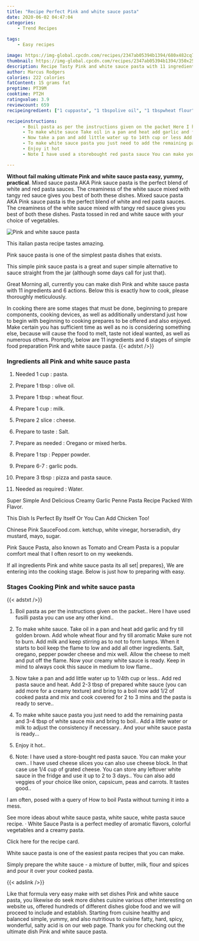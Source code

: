 ```yaml
---
title: "Recipe Perfect Pink and white sauce pasta"
date: 2020-06-02 04:47:04
categories:
    - Trend Recipes
    
tags:
    - Easy recipes

image: https://img-global.cpcdn.com/recipes/2347ab05394b1394/680x482cq70/pink-and-white-sauce-pasta-recipe-main-photo.jpg
thumbnail: https://img-global.cpcdn.com/recipes/2347ab05394b1394/350x250cq70/pink-and-white-sauce-pasta-recipe-main-photo.jpg
description: Recipe Tasty Pink and white sauce pasta with 11 ingredients and 6 stages of easy cooking.
author: Marcus Rodgers
calories: 222 calories
fatContent: 15 grams fat
preptime: PT39M
cooktime: PT2H
ratingvalue: 3.9
reviewcount: 659
recipeingredient: ["1 cuppasta", "1 tbspolive oil", "1 tbspwheat flour", "1 cupmilk", "2 slicecheese", "to tasteSalt", "as neededOregano or mixed herbs", "1 tspPepper powder", "6-7garlic pods", "3 tbsppizza and pasta sauce", "as requiredWater"]

recipeinstructions: 
      - Boil pasta as per the instructions given on the packet Here I have used fusilli pasta you can use any other kind 
      - To make white sauce Take oil in a pan and heat add garlic and fry till golden brown Add whole wheat flour and fry till aromatic Make sure not to burn Add milk and keep stirring as to not to form lumps When it starts to boil keep the flame to low and add all other ingredients Salt oregano pepper powder cheese and mix well Allow the cheese to melt and put off the flame Now your creamy white sauce is ready Keep in mind to always cook this sauce in medium to low flame 
      - Now take a pan and add little water up to 14th cup or less Add red pasta sauce and heat Add 23 tbsp of prepared white sauce you can add more for a creamy texture and bring to a boil now add 12 of cooked pasta and mix and cook covered for 2 to 3 mins and the pasta is ready to serve 
      - To make white sauce pasta you just need to add the remaining pasta and 34 tbsp of white sauce mix and bring to boil Add a little water or milk to adjust the consistency if necessary And your white sauce pasta is ready 
      - Enjoy it hot 
      - Note I have used a storebought red pasta sauce You can make your own I have used cheese slices you can also use cheese block In that case use 14 cup of grated cheese You can store any leftover white sauce in the fridge and use it up to 2 to 3 days You can also add veggies of your choice like onion capsicum peas and carrots It tastes good

---
```




**Without fail making ultimate Pink and white sauce pasta easy, yummy, practical**. Mixed sauce pasta AKA Pink sauce pasta is the perfect blend of white and red pasta sauces. The creaminess of the white sauce mixed with tangy red sauce gives you best of both these dishes. Mixed sauce pasta AKA Pink sauce pasta is the perfect blend of white and red pasta sauces. The creaminess of the white sauce mixed with tangy red sauce gives you best of both these dishes. Pasta tossed in red and white sauce with your choice of vegetables.


![Pink and white sauce pasta](https://img-global.cpcdn.com/recipes/2347ab05394b1394/680x482cq70/pink-and-white-sauce-pasta-recipe-main-photo.jpg "Pink and white sauce pasta")



This italian pasta recipe tastes amazing.

Pink sauce pasta is one of the simplest pasta dishes that exists.

This simple pink sauce pasta is a great and super simple alternative to sauce straight from the jar (although some days call for just that).


Great Morning all, currently you can make dish Pink and white sauce pasta with 11 ingredients and 6 actions. Below this is exactly how to cook, please thoroughly meticulously.

In cooking there are some stages that must be done, beginning to prepare components, cooking devices, as well as additionally understand just how to begin with beginning to cooking prepares to be offered and also enjoyed. Make certain you has sufficient time as well as no is considering something else, because will cause the food to melt, taste not ideal wanted, as well as numerous others. Promptly, below are 11 ingredients and 6 stages of simple food preparation Pink and white sauce pasta.
{{< adstxt />}}

### Ingredients all Pink and white sauce pasta


1. Needed 1 cup : pasta.

1. Prepare 1 tbsp : olive oil.

1. Prepare 1 tbsp : wheat flour.

1. Prepare 1 cup : milk.

1. Prepare 2 slice : cheese.

1. Prepare to taste : Salt.

1. Prepare as needed : Oregano or mixed herbs.

1. Prepare 1 tsp : Pepper powder.

1. Prepare 6-7 : garlic pods.

1. Prepare 3 tbsp : pizza and pasta sauce.

1. Needed as required : Water.


Super Simple And Delicious Creamy Garlic Penne Pasta Recipe Packed With Flavor.

This Dish Is Perfect By Itself Or You Can Add Chicken Too!

Chinese Pink SauceFood.com. ketchup, white vinegar, horseradish, dry mustard, mayo, sugar.

Pink Sauce Pasta, also known as Tomato and Cream Pasta is a popular comfort meal that I often resort to on my weekends.


If all ingredients Pink and white sauce pasta its all set| prepares}, We are entering into the cooking stage. Below is just how to preparing with easy.

### Stages Cooking Pink and white sauce pasta

{{< adstxt />}}


1. Boil pasta as per the instructions given on the packet.. Here I have used fusilli pasta you can use any other kind..



1. To make white sauce. Take oil in a pan and heat add garlic and fry till golden brown. Add whole wheat flour and fry till aromatic Make sure not to burn. Add milk and keep stirring as to not to form lumps. When it starts to boil keep the flame to low and add all other ingredients. Salt, oregano, pepper powder cheese and mix well. Allow the cheese to melt and put off the flame. Now your creamy white sauce is ready. Keep in mind to always cook this sauce in medium to low flame..



1. Now take a pan and add little water up to 1/4th cup or less.. Add red pasta sauce and heat. Add 2-3 tbsp of prepared white sauce (you can add more for a creamy texture) and bring to a boil now add 1/2 of cooked pasta and mix and cook covered for 2 to 3 mins and the pasta is ready to serve..



1. To make white sauce pasta you just need to add the remaining pasta and 3-4 tbsp of white sauce mix and bring to boil.. Add a little water or milk to adjust the consistency if necessary.. And your white sauce pasta is ready...



1. Enjoy it hot..



1. Note: I have used a store-bought red pasta sauce. You can make your own.. I have used cheese slices you can also use cheese block. In that case use 1/4 cup of grated cheese. You can store any leftover white sauce in the fridge and use it up to 2 to 3 days.. You can also add veggies of your choice like onion, capsicum, peas and carrots. It tastes good..




I am often, posed with a query of How to boil Pasta without turning it into a mess.

See more ideas about white sauce pasta, white sauce, white pasta sauce recipe. · White Sauce Pasta is a perfect medley of aromatic flavors, colorful vegetables and a creamy pasta.

Click here for the recipe card.

White sauce pasta is one of the easiest pasta recipes that you can make.

Simply prepare the white sauce - a mixture of butter, milk, flour and spices and pour it over your cooked pasta.


{{< adslink />}}

Like that formula very easy make with set dishes Pink and white sauce pasta, you likewise do seek more dishes cuisine various other interesting on website us, offered hundreds of different dishes globe food and we will proceed to include and establish. Starting from cuisine healthy and balanced simple, yummy, and also nutritious to cuisine fatty, hard, spicy, wonderful, salty acid is on our web page. Thank you for checking out the ultimate dish Pink and white sauce pasta.
